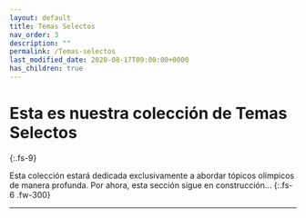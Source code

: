 ```yaml
---
layout: default
title: Temas Selectos
nav_order: 3
description: ""
permalink: /Temas-selectos
last_modified_date: 2020-08-17T09:00:00+0000
has_children: true
---
```



# Esta es nuestra colección de Temas <span class="deg-sitio deg-sitio-texto">Selectos</span>
{:.fs-9}

Esta colección estará dedicada exclusivamente  a abordar tópicos <span class="deg-sitio deg-sitio-texto">olímpicos</span> de manera profunda. Por ahora, esta sección sigue en construcción...
{:.fs-6 .fw-300}

---
